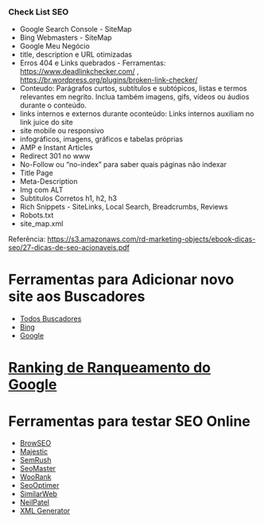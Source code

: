 ### Check List SEO

- Google Search Console - SiteMap
- Bing Webmasters - SiteMap
- Google Meu Negócio
- title, description e URL otimizadas
- Erros 404 e Links quebrados - Ferramentas: https://www.deadlinkchecker.com/ , https://br.wordpress.org/plugins/broken-link-checker/
- Conteudo: Parágrafos curtos, subtítulos e subtópicos,
listas e termos relevantes em negrito. Inclua também
imagens, gifs, vídeos ou áudios durante o conteúdo.
- links internos e externos durante oconteúdo:  Links internos auxiliam no link juice do site
- site mobile ou responsivo
- infográficos, imagens, gráficos e tabelas próprias
- AMP e Instant Articles
- Redirect 301 no www
- No-Follow ou “no-index” para saber quais páginas não indexar
- Title Page
- Meta-Description
- Img com ALT
- Subtitulos Corretos h1, h2, h3
- Rich Snippets - SiteLinks, Local Search, Breadcrumbs, Reviews
- Robots.txt 
- site_map.xml


Referência: https://s3.amazonaws.com/rd-marketing-objects/ebook-dicas-seo/27-dicas-de-seo-acionaveis.pdf

# Ferramentas para Adicionar novo site aos Buscadores
* [Todos Buscadores](https://www.entireweb.com/free_submission/)
* [Bing](https://www.bing.com/toolbox/)
* [Google](https://www.google.com/webmasters/tools/)

# [Ranking de Ranqueamento do Google](https://backlinko.com/google-ranking-factors)


# Ferramentas para testar SEO Online

* [BrowSEO](http://www.browseo.net/)
* [Majestic](https://majestic.com/reports/site-explorer)
* [SemRush](https://www.semrush.com/info)
* [SeoMaster](http://www.seomaster.com.br/ferramentas/analise-seo-gratis/)
* [WooRank](https://www.woorank.com/pt/)
* [SeoOptimer](https://www.seoptimer.com/)
* [SimilarWeb](https://www.similarweb.com/website)
* [NeilPatel](http://tools.neilpatel.com/en/analyze/h)
* [XML Generator](https://amarelomanga.com.br/sitemap.xml)
